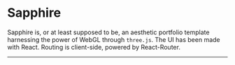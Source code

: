 <h1>Sapphire</h1>

Sapphire is, or at least supposed to be, an aesthetic portfolio template harnessing the power of WebGL through <code>three.js</code>. The UI has been made with React. Routing is client-side, powered by React-Router.

<hr />
